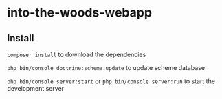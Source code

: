 into-the-woods-webapp
=====================

## Install

`composer install` to download the dependencies

`php bin/console doctrine:schema:update` to update scheme database

`php bin/console server:start` or `php bin/console server:run` to start the development server

